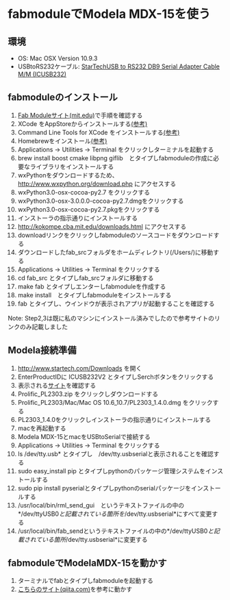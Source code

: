 fabmoduleでModela MDX-15を使う
==============================

環境
----
 * OS: Mac OSX Version 10.9.3
 * USBtoRS232ケーブル: [StarTechUSB to RS232 DB9 Serial Adapter Cable M/M (ICUSB232)](http://www.amazon.com/StarTech-RS232-Serial-Adapter-Cable/dp/B000067SNB/ref=sr_1_16?s=electronics&ie=UTF8&qid=1401599135&sr=1-16&keywords=star+tech+serial)


fabmoduleのインストール
-----------------------
1. [Fab Moduleサイト(mit.edu)](http://kokompe.cba.mit.edu/downloads.html)で手順を確認する
2. XCode をAppStoreからインストールする[(参考)](https://itunes.apple.com/jp/app/xcode/id497799835?mt=12)
3. Command Line Tools for XCode をインストールする[(参考)](http://qiita.com/3yatsu/items/47470091277d46f3fde2)
4. Homebrewをインストール[(参考)](http://qiita.com/b4b4r07/items/6efebc2f3d1cbbd393fc)
5. Applications -> Utilities -> Terminal をクリックしターミナルを起動する
6. brew install boost cmake libpng giflib　とタイプしfabmoduleの作成に必要なライブラリをインストールする
7. wxPythonをダウンロードするため、http://www.wxpython.org/download.php にアクセスする
8. wxPython3.0-osx-cocoa-py2.7 をクリックする
9. wxPython3.0-osx-3.0.0.0-cocoa-py2.7.dmgをクリックする
10. wxPython3.0-osx-cocoa-py2.7.pkgをクリックする
11. インストーラの指示通りにインストールする
12. http://kokompe.cba.mit.edu/downloads.html にアクセスする
13. downloadリンクをクリックしfabmoduleのソースコードをダウンロードする
14. ダウンロードしたfab_srcフォルダをホームディレクトリ(/Users/<your home>)に移動する
15. Applications -> Utilities -> Terminal をクリックする
16. cd fab_src とタイプしfab_srcフォルダに移動する
17. make fab とタイプしエンターしfabmoduleを作成する
18. make install　とタイプしfabmoduleをインストールする
19. fab とタイプし、ウインドウが表示されアプリが起動することを確認する


Note: Step2,3は既に私のマシンにインストール済みでしたので参考サイトのリンクのみ記載しました

Modela接続準備
--------------
1. http://www.startech.com/Downloads を開く
2. EnterProductIDに ICUSB232V2 とタイプしSerchボタンをクリックする
3. 表示される[サイト](http://www.startech.com/Cards-Adapters/Serial-Cards-Adapters/USB-to-RS232-Serial-Adapter-Cable~ICUSB232V2#dnlds)を確認する
4. Prolific_PL2303.zip をクリックしダウンロードする
5. Prolific_PL2303/Mac/Mac OS 10.6_10.7/PL2303_1.4.0.dmg をクリックする
6. PL2303_1.4.0をクリックしインストーラの指示通りにインストールする
7. macを再起動する
8. Modela MDX-15とmacをUSBtoSerialで接続する
9. Applications -> Utilities -> Terminal をクリックする
10. ls /dev/tty.usb* とタイプし　/dev/tty.usbserialと表示されることを確認する
11. sudo easy_install pip とタイプしpythonのパッケージ管理システムをインストールする
12. sudo pip install pyserialとタイプしpythonのserialパッケージをインストールする
13. /usr/local/bin/rml_send_gui　というテキストファイルの中の*/dev/ttyUSB0*と記載されている箇所を*/dev/tty.usbserial*にすべて変更する
14. /usr/local/bin/fab_sendというテキストファイルの中の*/dev/ttyUSB0*と記載されている箇所*/dev/tty.usbserial*に変更する
 
fabmoduleでModelaMDX-15を動かす
-------------------------------
1. ターミナルでfabとタイプしfabmoduleを起動する
2. [こちらのサイト(qiita.com)](http://qiita.com/mio_k/items/231fec28b5491345e469)を参考に動かす
 
